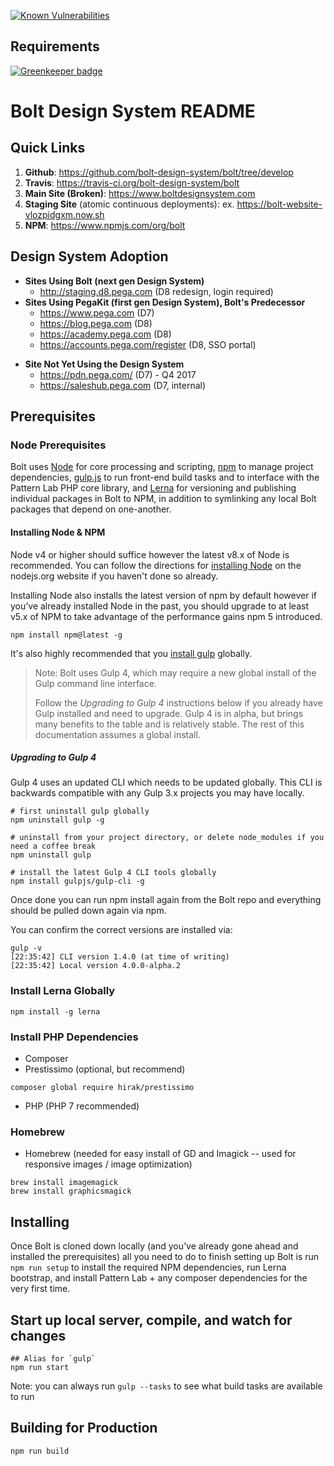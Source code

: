 
[![Known Vulnerabilities](https://snyk.io/test/github/pega-digital/bolt/badge.svg)](https://snyk.io/test/github/pega-digital/bolt)

## Requirements

[![Greenkeeper badge](https://badges.greenkeeper.io/bolt-design-system/bolt.svg)](https://greenkeeper.io/)


# Bolt Design System README
## Quick Links
1. **Github**: https://github.com/bolt-design-system/bolt/tree/develop
2. **Travis**: https://travis-ci.org/bolt-design-system/bolt
3. **Main Site (Broken)**: https://www.boltdesignsystem.com
4. **Staging Site** (atomic continuous deployments): ex. https://bolt-website-vlozpidgxm.now.sh
5. **NPM**: https://www.npmjs.com/org/bolt


## Design System Adoption
* **Sites Using Bolt (next gen Design System)**
	* http://staging.d8.pega.com (D8 redesign, login required)
* **Sites Using PegaKit (first gen Design System), Bolt's Predecessor**
	- https://www.pega.com (D7)
	- https://blog.pega.com (D8)
	- https://academy.pega.com (D8)
	- https://accounts.pega.com/register (D8, SSO portal)
- **Site Not Yet Using the Design System**
	- https://pdn.pega.com/ (D7) - Q4 2017
	- https://saleshub.pega.com (D7, internal)


## Prerequisites
### **Node Prerequisites**
Bolt uses [Node](https://nodejs.org) for core processing and scripting, [npm](https://www.npmjs.com/) to manage project dependencies, [gulp.js](http://gulpjs.com/) to run front-end build tasks and to interface with the Pattern Lab PHP core library, and [Lerna](https://github.com/lerna/lerna) for versioning and publishing individual packages in Bolt to NPM, in addition to symlinking any local Bolt packages that depend on one-another.

#### Installing Node & NPM
Node v4 or higher should suffice however the latest v8.x of Node is recommended. You can follow the directions for [installing Node](https://nodejs.org/en/download/current/) on the nodejs.org website if you haven't done so already.

Installing Node also installs the latest version of npm by default however if you’ve already installed Node in the past, you should upgrade to at least v5.x of NPM to take advantage of the performance gains npm 5 introduced. 

```
npm install npm@latest -g 
```

It's also highly recommended that you [install gulp](hhttps://github.com/gulpjs/gulp/blob/4.0/docs/getting-started.md) globally.

> Note: Bolt uses Gulp 4, which may require a new global install of the Gulp command line interface.
> 
> Follow the *Upgrading to Gulp 4* instructions below if you already have Gulp installed and need to upgrade. Gulp 4 is in alpha, but brings many benefits to the table and is relatively stable. The rest of this documentation assumes a global install.

##### Upgrading to Gulp 4
Gulp 4 uses an updated CLI which needs to be updated globally. This CLI is backwards compatible with any Gulp 3.x projects you may have locally.

```
# first uninstall gulp globally
npm uninstall gulp -g

# uninstall from your project directory, or delete node_modules if you need a coffee break
npm uninstall gulp

# install the latest Gulp 4 CLI tools globally
npm install gulpjs/gulp-cli -g
```

Once done you can run npm install again from the Bolt repo and everything should be pulled down again via npm.

You can confirm the correct versions are installed via:
```
gulp -v
[22:35:42] CLI version 1.4.0 (at time of writing)
[22:35:42] Local version 4.0.0-alpha.2
```


### Install Lerna Globally
```
npm install -g lerna
```


### Install PHP Dependencies
- Composer
- Prestissimo (optional, but recommend)
```
composer global require hirak/prestissimo
```
- PHP (PHP 7 recommended)

### Homebrew
- Homebrew (needed for easy install of GD and Imagick -- used for responsive images / image optimization)

```
brew install imagemagick
brew install graphicsmagick
```


## Installing
Once Bolt is cloned down locally (and you’ve already gone ahead and installed the prerequisites)  all you need to do to finish setting up Bolt is run `npm run setup` to install the required NPM dependencies, run Lerna bootstrap, and install Pattern Lab + any composer dependencies for the very first time.

## Start up local server, compile, and watch for changes
```
## Alias for `gulp`
npm run start
```

Note: you can always run `gulp --tasks` to see what build tasks are available to run

## Building for Production
```
npm run build
```